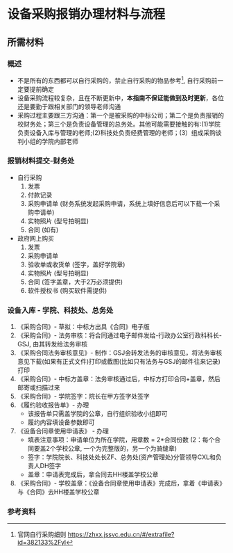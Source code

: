 # 设备采购报销办理材料与流程

## 所需材料

### 概述

* 不是所有的东西都可以自行采购的，禁止自行采购的物品参考[^1], 自行采购前一定要提前确定
* 设备采购流程较复杂，且在不断更新中，**本指南不保证能做到及时更新**，各位还是要勤于跟相关部门的领导老师沟通
* 采购过程主要跟三方沟通：第一个是被采购的中标公司；第二个是负责报销的校财务处；第三个是负责设备管理的总务处。其他可能需要接触的有:(1)学院负责设备入库与管理的老师;(2)科技处负责经费管理的老师；(3）组成采购谈判小组的学院内部老师

### 报销材料提交-财务处

* 自行采购
  1. 发票
  2. 付款记录
  3. 采购申请单 (财务系统发起采购申请，系统上填好信息后可以下载一个采购申请单)
  4. 实物照片 (型号拍明显)
  5. 合同 (如有) 
* 政府网上购买
  1. 发票
  2. 采购申请单 
  3. 验收单或收货单 (签字，盖好学院章)
  4. 实物照片 (型号拍明显)
  5. 合同 (签字盖章，大于2万必须提供)
  6. 软件授权书 (购买软件需提供)

### 设备入库 - 学院、科技处、总务处

1. 《采购合同》- 草拟：中标方出具《合同》电子版
2. 《采购合同》- 法务审核：将合同通过电子邮件发给-行政办公室行政科科长-GSJ, 由其转发给法务审核
3. 《采购合同法务审核意见》- 制作：GSJ会转发法务的审核意见，将法务审核意见下载(如果有正式文件)打印或截图(比如只有法务与GSJ的邮件往来记录)打印
4. 《采购合同》- 中标方盖章：法务审核通过后，中标方打印合同+盖章，然后邮寄或扫描过来
5. 《采购合同》- 学院签字：院长在甲方签字处签字
6. 《履约验收报告单》- 办理
    * 该报告单只需盖学院的公章，自行组织验收小组即可
    * 履约内容填设备参数即可
7. 《设备合同章使用申请表》 - 办理
    * 填表注意事项：申请单位为所在学院，用章数 = 2*合同份数 (2：每个合同要盖2个学校公章, 一个为完整版的，另一个为骑缝章)
    * 签字：学院院长、科技处处长ZF、总务处(资产管理处)分管领导CXL和负责人DH签字
    * 盖章：申请表完成后，拿合同去HH楼盖学校公章
8. 《采购合同》- 学校盖章：《设备合同章使用申请表》完成后，拿着《申请表》与《合同》去HH楼盖学校公章
 
### 参考资料
[^1]: 官网自行采购细则 https://zhxx.jssvc.edu.cn/#/extrafile?id=382133%2Fyl
